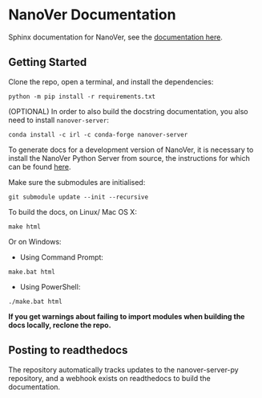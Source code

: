 # NanoVer Documentation

Sphinx documentation for NanoVer, see the [documentation here](https://irl2.github.io/nanover-docs/#).

## Getting Started

Clone the repo, open a terminal, and install the dependencies: 

```
python -m pip install -r requirements.txt
```

(OPTIONAL) In order to also build the docstring documentation, you also need to 
install `nanover-server`:

```
conda install -c irl -c conda-forge nanover-server
```

To generate docs for a development version of NanoVer, it is necessary to 
install the NanoVer Python Server from source, the instructions for which
can be found [here](https://github.com/IRL2/nanover-server-py/blob/main/README.md#setup-nanover-server-py-for-developers-on-mac-and-linux).

Make sure the submodules are initialised: 

```
git submodule update --init --recursive
```

To build the docs, on Linux/ Mac OS X:

```
make html
```

Or on Windows:

* Using Command Prompt:
```
make.bat html
```
* Using PowerShell:
```
./make.bat html
```

**If you get warnings about failing to import modules when building the docs locally, reclone the repo.**


## Posting to readthedocs 

The repository automatically tracks updates to the nanover-server-py repository, 
and a webhook exists on readthedocs to build the documentation. 

